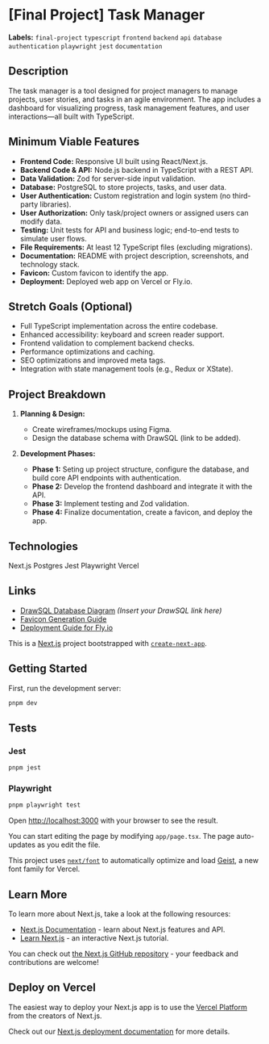 # [Final Project] Task Manager

**Labels:** `final-project` `typescript` `frontend` `backend` `api` `database` `authentication` `playwright` `jest` `documentation`

## Description

The task manager is a tool designed for project managers to manage projects, user stories, and tasks in an agile environment. The app includes a dashboard for visualizing progress, task management features, and user interactions—all built with TypeScript.

## Minimum Viable Features

- **Frontend Code:** Responsive UI built using React/Next.js.
- **Backend Code & API:** Node.js backend in TypeScript with a REST API.
- **Data Validation:** Zod for server-side input validation.
- **Database:** PostgreSQL to store projects, tasks, and user data.
- **User Authentication:** Custom registration and login system (no third-party libraries).
- **User Authorization:** Only task/project owners or assigned users can modify data.
- **Testing:** Unit tests for API and business logic; end-to-end tests to simulate user flows.
- **File Requirements:** At least 12 TypeScript files (excluding migrations).
- **Documentation:** README with project description, screenshots, and technology stack.
- **Favicon:** Custom favicon to identify the app.
- **Deployment:** Deployed web app on Vercel or Fly.io.

## Stretch Goals (Optional)

- Full TypeScript implementation across the entire codebase.
- Enhanced accessibility: keyboard and screen reader support.
- Frontend validation to complement backend checks.
- Performance optimizations and caching.
- SEO optimizations and improved meta tags.
- Integration with state management tools (e.g., Redux or XState).

## Project Breakdown

1. **Planning & Design:**

   - Create wireframes/mockups using Figma.
   - Design the database schema with DrawSQL (link to be added).

2. **Development Phases:**
   - **Phase 1:** Seting up project structure, configure the database, and build core API endpoints with authentication.
   - **Phase 2:** Develop the frontend dashboard and integrate it with the API.
   - **Phase 3:** Implement testing and Zod validation.
   - **Phase 4:** Finalize documentation, create a favicon, and deploy the app.

## Technologies

Next.js
Postgres
Jest
Playwright
Vercel

## Links

- [DrawSQL Database Diagram](#) _(Insert your DrawSQL link here)_
- [Favicon Generation Guide](https://learn.upleveled.io/pern-extensive-immersive/modules/cheatsheet-design-ux#generating-and-adding-favicons)
- [Deployment Guide for Fly.io](https://learn.upleveled.io/pern-extensive-immersive/modules/cheatsheet-deployment/#deploying-a-nextjs--postgresql-app-to-flyio)

This is a [Next.js](https://nextjs.org) project bootstrapped with [`create-next-app`](https://nextjs.org/docs/app/api-reference/cli/create-next-app).

## Getting Started

First, run the development server:

```bash
pnpm dev

```

## Tests

### Jest

```bash
pnpm jest
```

### Playwright

```bash
pnpm playwright test
```

Open [http://localhost:3000](http://localhost:3000) with your browser to see the result.

You can start editing the page by modifying `app/page.tsx`. The page auto-updates as you edit the file.

This project uses [`next/font`](https://nextjs.org/docs/app/building-your-application/optimizing/fonts) to automatically optimize and load [Geist](https://vercel.com/font), a new font family for Vercel.

## Learn More

To learn more about Next.js, take a look at the following resources:

- [Next.js Documentation](https://nextjs.org/docs) - learn about Next.js features and API.
- [Learn Next.js](https://nextjs.org/learn) - an interactive Next.js tutorial.

You can check out [the Next.js GitHub repository](https://github.com/vercel/next.js) - your feedback and contributions are welcome!

## Deploy on Vercel

The easiest way to deploy your Next.js app is to use the [Vercel Platform](https://vercel.com/new?utm_medium=default-template&filter=next.js&utm_source=create-next-app&utm_campaign=create-next-app-readme) from the creators of Next.js.

Check out our [Next.js deployment documentation](https://nextjs.org/docs/app/building-your-application/deploying) for more details.

```

```
